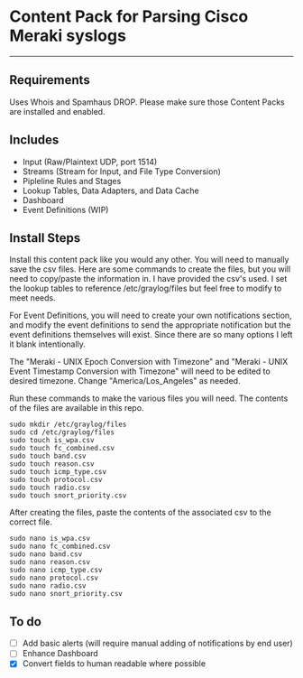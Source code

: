 # Content Pack for Parsing Cisco Meraki syslogs

---

## Requirements

Uses Whois and Spamhaus DROP. Please make sure those Content Packs are installed and enabled.

## Includes

- Input (Raw/Plaintext UDP, port 1514)
- Streams (Stream for Input, and File Type Conversion)
- Pipleline Rules and Stages
- Lookup Tables, Data Adapters, and Data Cache
- Dashboard
- Event Definitions (WIP)

## Install Steps

Install this content pack like you would any other. You will need to manually save the csv files. Here are some commands to create the files, but you will need to copy/paste the information in. I have provided the csv's used. I set the lookup tables to reference /etc/graylog/files but feel free to modify to meet needs.

For Event Definitions, you will need to create your own notifications section, and modify the event definitions to send the appropriate notification but the event definitions themselves will exist. Since there are so many options I left it blank intentionally.

The "Meraki - UNIX Epoch Conversion with Timezone" and "Meraki - UNIX Event Timestamp Conversion with Timezone" will need to be edited to desired timezone. Change "America/Los_Angeles" as needed.

Run these commands to make the various files you will need. The contents of the files are available in this repo.

    sudo mkdir /etc/graylog/files
    sudo cd /etc/graylog/files
    sudo touch is_wpa.csv
    sudo touch fc_combined.csv
    sudo touch band.csv
    sudo touch reason.csv
    sudo touch icmp_type.csv
    sudo touch protocol.csv
    sudo touch radio.csv
    sudo touch snort_priority.csv

After creating the files, paste the contents of the associated csv to the correct file.

    sudo nano is_wpa.csv
    sudo nano fc_combined.csv
    sudo nano band.csv 
    sudo nano reason.csv
    sudo nano icmp_type.csv
    sudo nano protocol.csv
    sudo nano radio.csv
    sudo nano snort_priority.csv

## To do

- [ ] Add basic alerts (will require manual adding of notifications by end user)
- [ ] Enhance Dashboard
- [x] Convert fields to human readable where possible
